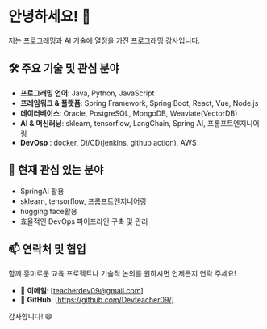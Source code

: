# 안녕하세요! 👋

저는 프로그래밍과 AI 기술에 열정을 가진 프로그래밍 강사입니다.

## 🛠️ 주요 기술 및 관심 분야

* **프로그래밍 언어**: Java, Python, JavaScript
* **프레임워크 & 플랫폼**: Spring Framework, Spring Boot, React, Vue, Node.js
* **데이터베이스**: Oracle, PostgreSQL, MongoDB, Weaviate(VectorDB)
* **AI & 머신러닝**: sklearn, tensorflow, LangChain, Spring AI, 프롬프트엔지니어링
* **DevOsp** : docker, DI/CD(jenkins, github action), AWS

## 🚀 현재 관심 있는 분야

* SpringAI 활용
* sklearn, tensorflow, 프롬프트엔지니어링
* hugging face활용
* 효율적인 DevOps 파이프라인 구축 및 관리


## 📫 연락처 및 협업

함께 흥미로운 교육 프로젝트나 기술적 논의를 원하시면 언제든지 연락 주세요!

* 📧 **이메일**: \[teacherdev09@gmail.com]
* 📌 **GitHub**: \[https://github.com/Devteacher09/]

감사합니다! 😄


